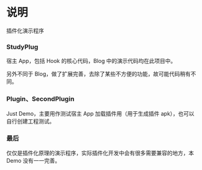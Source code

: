 # 说明

插件化演示程序

### StudyPlug

宿主 App，包括 Hook 的核心代码，Blog 中的演示代码均在此项目中。

另外不同于 Blog，做了扩展完善，去除了某些不方便的功能，故可能代码稍有不同。

### Plugin、SecondPlugin

Just Demo，主要用作测试宿主 App 加载插件用（用于生成插件 apk），也可以自行创建工程测试。

### 最后

仅仅是插件化原理的演示程序，实际插件化开发中会有很多需要兼容的地方，本 Demo 没有一一完善。
